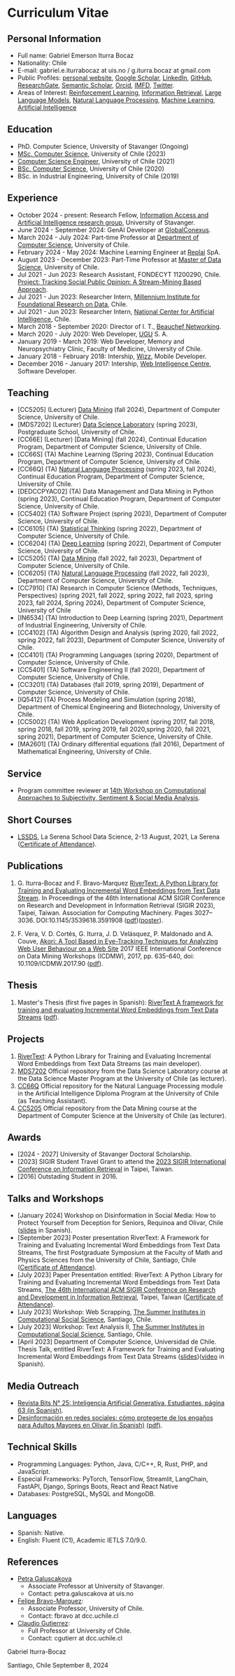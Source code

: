 # Curriculum Vitae

## Personal Information

* Full name: Gabriel Emerson Iturra Bocaz
* Nationality: Chile
* E-mail: gabriel.e.iturrabocaz at uis.no / g.iturra.bocaz at gmail.com
* Public Profiles: [personal website](https://giturra.cl/), [Google Scholar](https://scholar.google.com/citations?user=emd1wQkAAAAJ&hl=es), [LinkedIn](https://www.linkedin.com/in/giturra/), [GitHub](https://github.com/giturra/), [ResearchGate](https://www.researchgate.net/profile/Gabriel-Iturra-Bocaz), [Semantic Scholar](https://www.semanticscholar.org/author/Gabriel-Iturra-Bocaz/32830698), [Orcid](https://orcid.org/0009-0001-9635-0683), [IMFD](https://imfd.cl/investigador/gabriel-iturra/), [Twitter](https://twitter.com/g_iturrab).
* Areas of Interest: [Reinforcement Learning](https://en.wikipedia.org/wiki/Reinforcement_learning), [Information Retrieval](https://en.wikipedia.org/wiki/Information_retrieval), [Large Language Models](https://en.wikipedia.org/wiki/Large_language_model), [Natural Language Processing](https://en.wikipedia.org/wiki/Natural_language_processing), [Machine Learning](https://en.wikipedia.org/wiki/Machine_learning), [Artificial Intelligence](https://en.wikipedia.org/wiki/Artificial_intelligence)

<!--

## Short Bio

Large Language Models (LLMs) are significant deep learning models trained on vast corpora of text. These models have revolutionized the field of Natural Language Processing (NLP) with their ability to accurately perform various NLP tasks, such as sentiment analysis, text classification, and text summarization. These advances have raised questions about whether these models have reasoning capabilities for solving tasks like Arithmetic Reasoning or Commonsense Reasoning. However, despite their groundbreaking advancements, these models are prone to hallucination, a phenomenon where these models invent or change information. This oversight is why I am deeply interested in approaches that improve planning and grounded tasks using the semantic knowledge that LLMs can provide. During my master’s degree, I developed RiverText, a framework for training and evaluating word embeddings from streaming text data. This framework employs multiple methods and algorithms to incrementally represent word embeddings based on the distributional hypothesis. My work received international recognition, being accepted at the 46th International ACM SIGIR Conference on Research and Development in Information Retrieval (SIGIR ’23) in Taipei, Taiwan. I currently serve as a part-time professor in the Master of Data Science program at the University of Chile, where we explore the most critical aspects of Machine Learning and Data Mining. I am actively seeking Ph.D. opportunities to further explore the potential of Large Language Models, aiming to enhance their prompting engineering capabilities, broaden their applications in Robotics or Healthcare, and leverage their capabilities across various disciplines.
-->
## Education

* PhD. Computer Science, University of Stavanger (Ongoing)
* [MSc. Computer Science](https://giturra.cl/documents/titles/master.pdf), University of Chile (2023)
* [Computer Science Engineer](https://giturra.cl/documents/titles/engineering.pdf), University of Chile (2021)
* [BSc. Computer Science](https://giturra.cl/documents/titles/bachelor.pdf), University of Chile (2020)
* BSc. in Industrial Engineering, University of Chile (2019)

## Experience

* October 2024 - present: Research Fellow, [Information Access and Artificial Intelligence research group](https://iai.group/), University of Stavanger.
* June 2024 - September 2024: GenAI Developer at [GlobalConexus](https://globalconexus.com/).
* March 2024 - July 2024: Part-time Professor at [Department of Computer Science](https://dcc.uchile.cl/), University of Chile.
* February 2024 - May 2024: Machine Learning Engineer at [Replai](https://replai.cl/) SpA.
* August 2023 - December 2023: Part-Time Professor at [Master of Data Science](https://mds.uchile.cl/), University of Chile.
* Jul 2021 - Jun 2023: Research Assistant, FONDECYT 11200290, Chile. [Project: Tracking Social Public Opinion: A Stream-Mining Based Approach](https://www.dcc.uchile.cl/investigacion/fondecyt/fbravo#proyectos_adjudicados). 
* Jul 2021 - Jun 2023: Researcher Intern, [Millennium Institute for Foundational Research on Data](https://imfd.cl/), Chile. 
* Jul 2021 - Jun 2023: Researcher Intern, [National Center for Artificial Intelligence](https://cenia.cl/), Chile.
* March 2018 - September 2020: Director of I. T., [Beauchef Networking](https://www.linkedin.com/company/redesbeauchef/).
* March 2020 - July 2020: Web Developer, [UGU](https://ugu.cl/) S. A.
* January 2019 - March 2019: Web Developer, Memory and Neuropsychiatry Clinic, Faculty of Medicine, University of Chile.
* January 2018 - February 2018: Intership, [Wizz](https://www.wizz.life/), Mobile Developer.
* December 2016 - January 2017: Intership, [Web Intelligence Centre](https://wic.uchile.cl/), Software Developer.   


## Teaching

* [CC5205] (Lecturer) [Data Mining](https://github.com/dccuchile/CC5205/) (fall 2024), Department of Computer Science, University of Chile.
* [MDS7202] (Lecturer) [Data Science Laboratory](https://github.com/MDS7202/MDS7202/) (spring 2023), Postgraduate School, University of Chile.
* [CC66E] (Lecturer) [Data Mining] (fall 2024),  Continual Education Program,  Department of Computer Science, University of Chile.
* [CC66S] (TA) Machine Learning (Spring 2023), Continual Education Program,  Department of Computer Science, University of Chile.
* [CC66Q] (TA) [Natural Language Processing](https://github.com/fvillena/dcc-ia-nlp) (spring 2023, fall 2024),  Continual Education Program,  Department of Computer Science, University of Chile.
* [DEDCCPYAC02] (TA) Data Management and Data Mining in Python (spring 2023), Continual Education Program,  Department of Computer Science, University of Chile.
* [CC5402] (TA) Software Project (spring 2023), Department of Computer Science, University of Chile.
* [CC6105] (TA) [Statistical Thinking](https://github.com/dccuchile/CC6104) (spring 2022), Department of Computer Science, University of Chile.
* [CC6204] (TA) [Deep Learning](https://github.com/ivansipiran/CC6204-Deep-Learning) (spring 2022), Department of Computer Science, University of Chile.
* [CC5205] (TA) [Data Mining](https://github.com/dccuchile/CC5205/) (fall 2022, fall 2023), Department of Computer Science, University of Chile.
* [CC6205] (TA) [Natural Language Processing](https://github.com/dccuchile/CC6205) (fall 2022, fall 2023), Department of Computer Science, University of Chile.
* [CC7910] (TA) Research in Computer Science (Methods, Techniques, Perspectives) (spring 2021, fall 2022, spring 2022, fall 2023, spring 2023, fall 2024, Spring 2024), Department of Computer Science, University of Chile
* [IN6534] (TA) Introduction to Deep Learning (spring 2021), Department of Industrial Engineering, University of Chile.
* [CC4102] (TA) Algorithm Design and Analysis (spring 2020, fall 2022, spring 2022, fall 2023), Department of Computer Science, University of Chile.
* [CC4101] (TA) Programming Languages (spring 2020), Department of Computer Science, University of Chile.
* [CC5401] (TA) Software Engineering II (fall 2020), Department of Computer Science, University of Chile.
* [CC3201] (TA) Databases (fall 2019, spring 2019), Department of Computer Science, University of Chile.
* [IQ5412] (TA) Process Modeling and Simulation (spring 2018), Department of Chemical Engineering and Biotechnology, University of Chile.
* [CC5002] (TA) Web Application Development (spring 2017, fall 2018, spring 2018, fall 2019, spring 2019, fall 2020,spring 2020, fall 2021, spring 2021), Department of Computer Science, University of Chile.
* [MA2601] (TA) Ordinary differential equations (fall 2016), Department of Mathematical Engineering, University of Chile.

## Service

* Program committee reviewer at [14th Workshop on Computational Approaches to Subjectivity, Sentiment & Social Media Analysis](https://workshop-wassa.github.io/).

## Short Courses

* [LSSDS](http://lssds.aura-astronomy.org/winter_school/content/2021-la-serena-school-data-science), La Serena School Data Science, 2-13 August, 2021, La Serena ([Certificate of Attendance](https://giturra.cl/documents/certificate_LSSDS2021_estudiantes_Gabriel_Iturra.pdf)).

## Publications

1. G. Iturra-Bocaz and F. Bravo-Marquez [RiverText: A Python Library for Training and Evaluating Incremental Word Embeddings from Text Data Stream](https://dl.acm.org/doi/10.1145/3539618.3591908). In Proceedings of the 46th International ACM SIGIR Conference on Research and Development in Information Retrieval (SIGIR 2023), Taipei, Taiwan. Association for Computing Machinery. Pages 3027–3036. DOI:10.1145/3539618.3591908 ([pdf](https://giturra.cl/publications/rivertext.pdf))([poster](https://giturra.cl/documents/rivertext_poster.pdf)).

2. F. Vera, V. D. Cortés, G. Iturra, J. D. Velásquez, P. Maldonado and A. Couve, [Akori: A Tool Based in Eye-Tracking Techniques for Analyzing Web User Behaviour on a Web Site](https://ieeexplore.ieee.org/document/8215722) 2017 IEEE International Conference on Data Mining Workshops (ICDMW), 2017, pp. 635-640, doi: 10.1109/ICDMW.2017.90 ([pdf](https://giturra.cl/publications/akori.pdf)).

## Thesis

1. Master's Thesis (first five pages in Spanish): [RiverText A framework for training and evaluating Incremental Word Embeddings from Text Data Streams](https://repositorio.uchile.cl/handle/2250/196539) ([pdf](https://giturra.cl/documents/master-thesis.pdf)).

## Projects

1. [RiverText](https://github.com/dccuchile/rivertext): A Python Library for Training and Evaluating Incremental Word Embeddings from Text Data Streams (as main developer).
2. [MDS7202](https://github.com/MDS7202/MDS7202/) Official repository from the Data Science Laboratory course at the Data Science Master Program at the University of Chile (as lecturer).
3. [CC66Q](https://github.com/fvillena/dcc-ia-nlp) Official repository for the Natural Language Processing module in the Artificial Intelligence Diploma Program at the University of Chile (as Teaching Assistant).
4. [CC5205](https://github.com/dccuchile/CC5205) Official repository from the Data Mining course at the Department of Computer Science at the University of Chile (as lecturer).

## Awards

* [2024 - 2027] University of Stavanger Doctoral Scholarship. 
* [2023] SIGIR Student Travel Grant to attend the [2023 SIGIR International Conference on Information Retrieval](https://sigir.org/sigir2023/) in Taipei, Taiwan.
* [2016] Outstading Student in 2016.

## Talks and Workshops

* [January 2024] Workshop on Disinformation in Social Media: How to Protect Yourself from Deception for Seniors, Requinoa and Olivar, Chile ([slides](documents/Taller-PME.pdf) in Spanish).
* [September 2023] Poster presentation RiverText: A Framework for Training and Evaluating Incremental Word Embeddings from Text Data Streams, The first Postgraduate Symposium at the Faculty of Math and Physics Sciences from the University of Chile, Santiago, Chile ([Certificate of Attendance](https://giturra.cl/documents/FCFM-Participate-Certificate.pdf)).
* [July 2023] Paper Presentation entitled: RiverText: A Python Library for Training and Evaluating Incremental Word Embeddings from Text Data Streams, [The 46th International ACM SIGIR Conference on Research and Development in Information Retrieval](https://sigir.org/sigir2023/), Taipei, Taiwan ([Certificate of Attendance](https://giturra.cl/documents/SIGIR-Participation-Certificate.pdf)).
* [July 2023] Workshop: Web Scrapping, [The Summer Institutes in Computational Social Science](https://sicss.io/2023/chile/), Santiago, Chile.
* [July 2023] Workshop: Text Analysis II, [The Summer Institutes in Computational Social Science](https://sicss.io/2023/chile/), Santiago, Chile. 
* [April 2023] Department of Computer Science, Universidad de Chile. Thesis Talk, entitled RiverText: A Framework for Training and Evaluating Incremental Word Embeddings from Text Data Streams ([slides](https://giturra.cl/slides/thesis.pdf))([video](https://www.youtube.com/watch?v=T0RD3mULe5M&t=260s) in Spanish).

## Media Outreach

* [Revista Bits N° 25: Inteligencia Artificial Generativa, Estudiantes, página 63 (in Spanish)](https://www.dcc.uchile.cl/media/bits/pdfs/bits25.59-estudiantes-dcc_j5qXyJ3.pdf).
* [Desinformación en redes sociales: cómo protegerte de los engaños para Adultos Mayores en Olivar (in Spanish)](https://www.elrancaguino.cl/2024/01/25/realizan-charla-sobre-prevencion-de-estafas-telefonicas-para-adultos-mayores-de-olivar/) [(pdf)](documents/noticia.pdf).

## Technical Skills

* Programming Languages: Python, Java, C/C++, R, Rust, PHP, and JavaScript.
* Especial Frameworks: PyTorch, TensorFlow, Streamlit, LangChain, FastAPI, Django, Springs Boots, React and React Native
* Databases: PostgreSQL, MySQL and MongoDB.

## Languages

* Spanish: Native.
* English: Fluent (C1), Academic IETLS 7.0/9.0.

## References
* [Petra Galuscakova](https://galuscakova.github.io/)
    * Associate Professor at University of Stavanger.
    * Contact: petra.galuscakova at uis.no
* [Felipe Bravo-Marquez](https://felipebravom.com/): 
    * Associate Professor, University of Chile. 
    * Contact: fbravo at dcc.uchile.cl
* [Claudio Gutierrez](https://www.dcc.uchile.cl/nosotros/academico/cgutierrez): 
    * Full Professor at University of Chile. 
    * Contact: cgutierr at dcc.uchile.cl

Gabriel Iturra-Bocaz

Santiago, Chile September 8, 2024